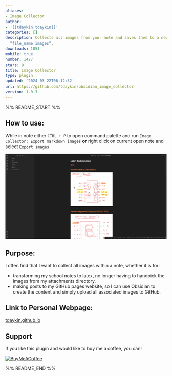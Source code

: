 ```yaml
---
aliases:
- Image Collector
author:
- '[[tdaykin|tdaykin]]'
categories: []
description: Collects all images from your note and saves them to a new folder called
  "file_name images".
downloads: 1851
mobile: true
number: 1427
stars: 8
title: Image Collector
type: plugin
updated: '2024-03-22T06:12:32'
url: https://github.com/tdaykin/obsidian_image_collector
version: 1.0.3
---
```


%% README_START %%

## How to use:

While in note either `CTRL + P` to open command palette and run `Image Collector: Export markdown images` **or** right click on current open note and select `Export images`

![Demo](https://raw.githubusercontent.com/tdaykin/obsidian_image_collector/HEAD//imagecollector.gif)

## Purpose:

I often find that I want to collect all images within a note, whether it is for:

- transforming my school notes to latex, no longer having to handpick the images from my attachments directory.
- making posts to my GitHub pages website, so I can use Obsidian to create the content and simply upload all associated images to GitHub.

## Link to Personal Webpage:

[tdaykin.github.io](https://tdaykin.github.io)

## Support

If you like this plugin and would like to buy me a coffee, you can!

[<img src="https://cdn.buymeacoffee.com/buttons/v2/default-blue.png" alt="BuyMeACoffee" width="100">](https://www.buymeacoffee.com/tdaykin)




%% README_END %%